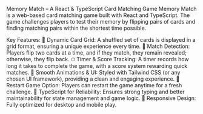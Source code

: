 Memory Match – A React & TypeScript Card Matching Game
Memory Match is a web-based card matching game built with React and TypeScript. The game challenges players to test their memory by flipping pairs of cards and finding matching pairs within the shortest time possible.

Key Features:
🔹 Dynamic Card Grid: A shuffled set of cards is displayed in a grid format, ensuring a unique experience every time.
🧠 Match Detection: Players flip two cards at a time, and if they match, they remain revealed; otherwise, they flip back.
⏱ Timer & Score Tracking: A timer records how long it takes to complete the game, with a score system rewarding quick matches.
🎨 Smooth Animations & UI: Styled with Tailwind CSS (or any chosen UI framework), providing a clean and engaging experience.
🔄 Restart Game Option: Players can restart the game anytime for a fresh challenge.
🔧 TypeScript for Reliability: Ensures strong typing and better maintainability for state management and game logic.
📱 Responsive Design: Fully optimized for desktop and mobile play.